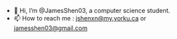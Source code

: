 - 👋 Hi, I’m @JamesShen03, a computer science student.
- 📫 How to reach me : jshenxn@my.yorku.ca or jamesshen03@gmail.com

<!---
JamesShen03/JamesShen03 is a ✨ special ✨ repository because its `README.md` (this file) appears on your GitHub profile.
You can click the Preview link to take a look at your changes.
--->

